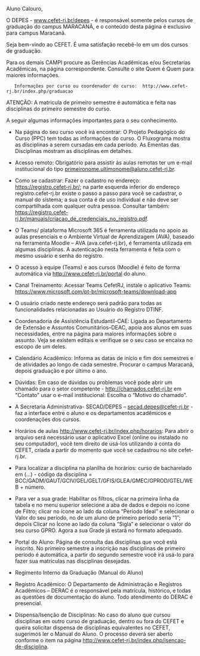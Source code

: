 Aluno Calouro, 

O DEPES - www.cefet-rj.br/depes - é responsável somente pelos cursos de graduação do campus MARACANÃ, e o conteúdo desta página é exclusivo para campus Maracanã.

Seja bem-vindo ao CEFET. É uma satisfação recebê-lo em um dos cursos de graduação.

Para os demais CAMPI procure as Gerências Acadêmicas e/ou Secretarias Acadêmicas, na página correspondente. Consulte o site Quem é Quem para maiores informações.

       Informações por curso ou coordenador do curso:  http://www.cefet-rj.br/index.php/graduacao

ATENÇÃO: A matricula de primeiro semestre é automática e feita nas disciplinas do primeiro semestre do curso.

 A seguir algumas informações importantes para o seu conhecimento.

- Na página do seu curso você irá encontrar:  O Projeto Pedagógico do Curso (PPC) tem todas as informações do curso. O Fluxograma mostra as disciplinas a serem cursadas em cada período. As Ementas das Disciplinas mostram as disciplinas em detalhes.
- Acesso remoto: Obrigatório para assistir às aulas remotas ter um e-mail institucional do tipo <primeironome.ultimonome@aluno.cefet-rj.br>.
- Como se cadastrar: Fazer o cadastro no endereço: https://registro.cefet-rj.br/; na parte esquerda inferior do endereço registro.cefet-rj.br existe o passo a passo para você se cadastrar, o manual do sistema; a sua conta é de uso individual e não deve ser compartilhada com qualquer outra pessoa. Consultar também: https://registro.cefet-rj.br/manuais/criacao_de_credenciais_no_registro.pdf.
- O Teams/ plataforma Microsoft 365 é ferramenta utilizada no apoio as aulas presenciais e o Ambiente Virtual de Aprendizagem (AVA), baseado na ferramenta Moodle – AVA (ava.cefet-rj.br), é ferramenta utilizada em algumas disciplinas. A autenticação nesta ferramenta é feita com o mesmo usuário e senha do registro.
- O acesso à equipe (Teams) e aos cursos (Moodle) é feito de forma automática via http://www.cefet-rj.br/portal do aluno.
- Canal Treinamento: Acessar Teams CefetRJ, instale o aplicativo Teams: https://www.microsoft.com/pt-br/microsoft-teams/download-app
- O usuário criado neste endereço será padrão para todas as funcionalidades relacionadas ao Usuário do Registro DTINF.
- Coordenadoria de Assistência Estudantil-CAE: Ligada ao Departamento de Extensão e Assuntos Comunitários–DEAC, apoia aos alunos em suas necessidades, entre na página  para maiores informações sobre o assunto. Veja se existem editais  e verifique se o seu caso se encaixa no escopo de um deles.
- Calendário Acadêmico: Informa as datas de início e fim dos semestres e de atividades ao longo de cada semestre. Procurar o campus Maracanã, depois graduação e por último o ano.
- Dúvidas: Em caso de dúvidas ou problemas você pode abrir um chamado para o setor competente - http://chamados.cefet-rj.br em "Contato" usar o e-mail institucional: Escolha o “Motivo do chamado”.
- A Secretaria Administrativa- SECAD/DEPES – secad.depes@cefet-rj.br - faz a interface entre o aluno e os departamentos acadêmicos e coordenações dos cursos.
- Horários de aulas http://www.cefet-rj.br/index.php/horarios: Para abrir o arquivo será necessário usar o aplicativo Excel (online ou instalado no seu computador), você tem direito de usá-los utilizando a conta do CEFET, criada a partir do momento que você se cadastrou no site cefet-rj.br. 

- Para localizar a disciplina na planilha de horários: curso de bacharelado em (...) - código da disciplina = BCC/GADM/GAUT/GCIV/GEL/GELT/GFIS/GLEA/GMEC/GPROD/GTEL/WEB + número.

- Para ver a sua grade: Habilitar os filtros, clicar na primeira linha da tabela e no menu superior selecione a aba de dados e depois no ícone de Filtro; clicar no ícone ao lado da coluna “Período Ideal” e selecionar o Valor do seu período, no de um aluno de primeiro período seria “1”; depois Clicar no Ícone ao lado da coluna “Sigla” e selecionar o valor do seu curso GPRO. Agora a sua Grade já estará no formato adequado. 
- Portal do Aluno: Página de consulta das disciplinas que você está inscrito. No primeiro semestre a inscrição nas disciplinas de primeiro período é automática, a partir do segundo semestre você irá usá-lo para fazer sua matrículas nas disciplinas desejadas.
- Regimento Interno da Graduação (Manual do Aluno)
- Registro Acadêmico: O Departamento de Administração e Registros Acadêmicos – DERAC é o responsável pela matrícula, histórico, e todas as questões de documentação do aluno. Todo atendimento do DERAC é presencial.
- Dispensa/Isenção de Disciplinas: No caso do aluno que cursou disciplinas em outro curso de graduação, dentro ou fora do CEFET e queira solicitar dispensa de disciplinas equivalentes no CEFET, sugerimos ler o Manual do Aluno. O processo deverá ser aberto conforme o item na página http://www.cefet-rj.br/index.php/isencao-de-disciplina.
